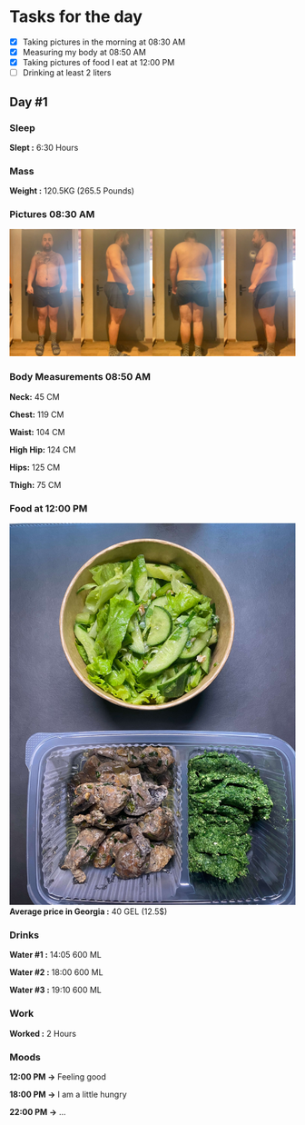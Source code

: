 # Tasks for the day

- [x] Taking pictures in the morning at 08:30 AM
- [x] Measuring my body at 08:50 AM
- [x] Taking pictures of food I eat at 12:00 PM
- [ ] Drinking at least 2 liters

## Day #1

### Sleep

**Slept :** 6:30 Hours

### Mass

**Weight :** 120.5KG (265.5 Pounds)

### Pictures 08:30 AM

![This is test image](./assets/1/pictures.jpg)

### Body Measurements 08:50 AM

**Neck:** 45 CM

**Chest:** 119 CM

**Waist:** 104 CM

**High Hip:** 124 CM

**Hips:** 125 CM

**Thigh:** 75 CM

### Food at 12:00 PM

![This is test image](./assets/1/food.jpg)
**Average price in Georgia :** 40 GEL (12.5$)

### Drinks

**Water #1 :** 14:05 600 ML

**Water #2 :** 18:00 600 ML

**Water #3 :** 19:10 600 ML

### Work

**Worked :** 2 Hours

### Moods

**12:00 PM ->** Feeling good

**18:00 PM ->** I am a little hungry

**22:00 PM ->** ...
